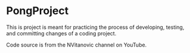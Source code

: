 # PongProject
This is project is meant for practicing the process of developing, testing, and committing changes of a coding project.

Code source is from the NVitanovic channel on YouTube.
